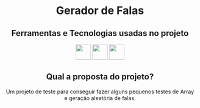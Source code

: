 <h1 align="center">Gerador de Falas</h1>

<h2 align="center"> Ferramentas e Tecnologias usadas no projeto </h2>
<div align="center">
<img src="https://cdn.jsdelivr.net/gh/devicons/devicon@latest/icons/html5/html5-original.svg" width="40" height="40"/>
<img src="https://cdn.jsdelivr.net/gh/devicons/devicon@latest/icons/css3/css3-original.svg" width="40" height="40"/>
<img src="https://cdn.jsdelivr.net/gh/devicons/devicon@latest/icons/javascript/javascript-original.svg" width="40" height="40"/>
</div>

<h2 align="center" > Qual a proposta do projeto? </h2>
<p align="center"> Um projeto de teste para conseguir fazer alguns pequenos testes de Array e geração aleatória de falas.</p>
          
